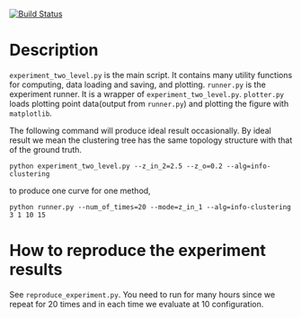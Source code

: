 [![Build Status](https://travis-ci.com/zhaofeng-shu33/hierarchical-community-detection.svg?branch=master)](https://travis-ci.com/zhaofeng-shu33/hierarchical-community-detection)

# Description
`experiment_two_level.py` is the main script. It contains many utility functions for computing, data loading and saving, and plotting.
`runner.py` is the experiment runner. It is a wrapper of `experiment_two_level.py`.
`plotter.py` loads plotting point data(output from `runner.py`) and plotting the figure with `matplotlib`.

The following command will produce ideal result occasionally. By ideal result we mean the clustering tree has
the same topology structure with that of the ground truth. 
```shell
python experiment_two_level.py --z_in_2=2.5 --z_o=0.2 --alg=info-clustering
```
to produce one curve for one method,
```shell
python runner.py --num_of_times=20 --mode=z_in_1 --alg=info-clustering 3 1 10 15
```


# How to reproduce the experiment results
See `reproduce_experiment.py`. You need to run for many hours since we repeat for 20 times and in each time we evaluate at 10 configuration.